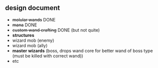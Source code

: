 design document
-----

- ~~molular wands~~ DONE
- ~~mana~~ DONE
- ~~custom wand crafting~~ DONE (but not quite)
- **structures**
- wizard mob (enemy)
- wizard mob (ally)
- **master wizards** (boss, drops wand core for better wand of boss type (must be killed with correct wand))
- etc